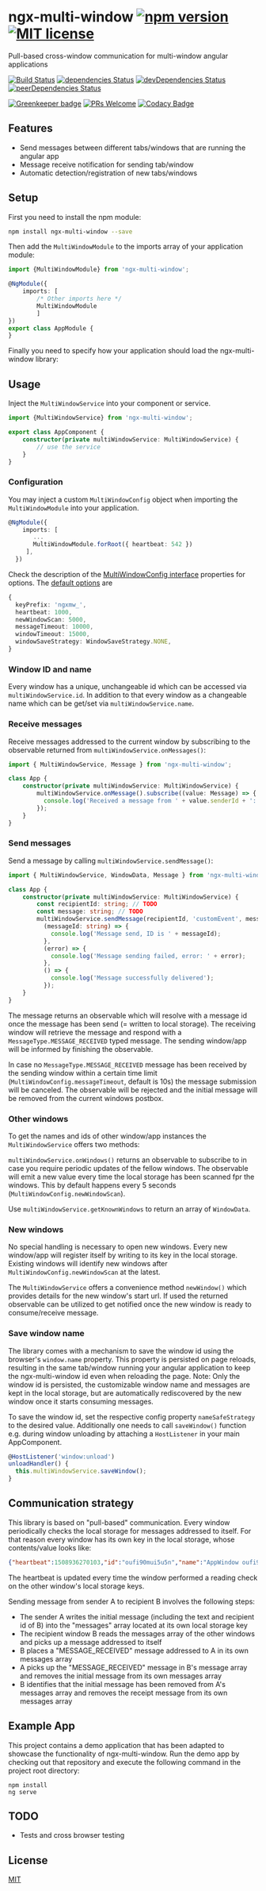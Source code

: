# ngx-multi-window [![npm version](https://img.shields.io/npm/v/ngx-multi-window.svg?style=flat)](https://www.npmjs.com/package/ngx-multi-window) [![MIT license](http://img.shields.io/badge/license-MIT-brightgreen.svg)](http://opensource.org/licenses/MIT)

Pull-based cross-window communication for multi-window angular applications

[![Build Status](https://travis-ci.org/Nolanus/ngx-multi-window.svg?branch=master)](https://travis-ci.org/Nolanus/ngx-multi-window)
[![dependencies Status](https://david-dm.org/Nolanus/ngx-multi-window/status.svg?path=projects/ngx-multi-window)](https://david-dm.org/Nolanus/ngx-multi-window?path=projects/ngx-multi-window)
[![devDependencies Status](https://david-dm.org/Nolanus/ngx-multi-window/dev-status.svg?path=projects/ngx-multi-window)](https://david-dm.org/Nolanus/ngx-multi-window?path=projects/ngx-multi-window&type=dev)
[![peerDependencies Status](https://david-dm.org/Nolanus/ngx-multi-window/peer-status.svg?path=projects/ngx-multi-window)](https://david-dm.org/Nolanus/ngx-multi-window?path=projects/ngx-multi-window&type=peer)

[![Greenkeeper badge](https://badges.greenkeeper.io/Nolanus/ngx-multi-window.svg)](https://greenkeeper.io/)
[![PRs Welcome](https://img.shields.io/badge/PRs-welcome-brightgreen.svg?style=flat)](http://makeapullrequest.com)
[![Codacy Badge](https://api.codacy.com/project/badge/Grade/b175dcd8585a42bdbdb9c1ee2a313b3b)](https://www.codacy.com/app/sebastian-fuss/ngx-multi-window?utm_source=github.com&amp;utm_medium=referral&amp;utm_content=Nolanus/ngx-multi-window&amp;utm_campaign=Badge_Grade)

## Features

- Send messages between different tabs/windows that are running the angular app
- Message receive notification for sending tab/window
- Automatic detection/registration of new tabs/windows

## Setup

First you need to install the npm module:
```sh
npm install ngx-multi-window --save
```

Then add the `MultiWindowModule` to the imports array of your application module:

```typescript
import {MultiWindowModule} from 'ngx-multi-window';

@NgModule({
    imports: [
        /* Other imports here */
        MultiWindowModule
        ]
})
export class AppModule {
}
```

Finally you need to specify how your application should load the ngx-multi-window library:

## Usage

Inject the `MultiWindowService` into your component or service.

```typescript
import {MultiWindowService} from 'ngx-multi-window';

export class AppComponent {
    constructor(private multiWindowService: MultiWindowService) {
        // use the service 
    }
}   
```

### Configuration

You may inject a custom `MultiWindowConfig` object when importing the `MultiWindowModule` into your application.

```typescript
@NgModule({
    imports: [
       ...
       MultiWindowModule.forRoot({ heartbeat: 542 })
     ],
  })
```

Check the description of the [MultiWindowConfig interface](https://github.com/Nolanus/ngx-multi-window/blob/master/projects/ngx-multi-window/src/lib/types/multi-window.config.ts) properties for options.
The [default options](https://github.com/Nolanus/ngx-multi-window/blob/master/projects/ngx-multi-window/src/lib/providers/config.provider.ts#L6) are
```typescript
{
  keyPrefix: 'ngxmw_',
  heartbeat: 1000,
  newWindowScan: 5000,
  messageTimeout: 10000,
  windowTimeout: 15000,
  windowSaveStrategy: WindowSaveStrategy.NONE,
}
```

### Window ID and name

Every window has a unique, unchangeable id which can be accessed via `multiWindowService.id`.
In addition to that every window as a changeable name which can be get/set 
via `multiWindowService.name`.

### Receive messages

Receive messages addressed to the current window by subscribing to the observable returned from
`multiWindowService.onMessages()`:

```typescript
import { MultiWindowService, Message } from 'ngx-multi-window';

class App {
    constructor(private multiWindowService: MultiWindowService) {
        multiWindowService.onMessage().subscribe((value: Message) => {
          console.log('Received a message from ' + value.senderId + ': ' + value.data);
        });
    } 
}
```

### Send messages

Send a message by calling `multiWindowService.sendMessage()`:

```typescript
import { MultiWindowService, WindowData, Message } from 'ngx-multi-window';

class App {
    constructor(private multiWindowService: MultiWindowService) {
        const recipientId: string; // TODO
        const message: string; // TODO
        multiWindowService.sendMessage(recipientId, 'customEvent', message).subscribe(
          (messageId: string) => {
            console.log('Message send, ID is ' + messageId);
          },
          (error) => {
            console.log('Message sending failed, error: ' + error);
          },
          () => {
            console.log('Message successfully delivered');
          });
    }
}
```
The message returns an observable which will resolve with a message id once the message has been send (= written to local storage).
The receiving window will retrieve the message and respond with a `MessageType.MESSAGE_RECEIVED` typed message. 
The sending window/app will be informed by finishing the observable.

In case no `MessageType.MESSAGE_RECEIVED` message has been received by the sending window 
within a certain time limit (`MultiWindowConfig.messageTimeout`, default is 10s) 
the message submission will be canceled. The observable will be rejected and the 
initial message will be removed from the current windows postbox. 

### Other windows

To get the names and ids of other window/app instances the `MultiWindowService` offers two methods:

`multiWindowService.onWindows()` returns an observable to subscribe to in case you require periodic updates of the 
fellow windows. The observable will emit a new value every time the local storage has been scanned fpr the windows. 
This by default happens every 5 seconds (`MultiWindowConfig.newWindowScan`).

Use `multiWindowService.getKnownWindows` to return an array of `WindowData`.

### New windows

No special handling is necessary to open new windows. Every new window/app will register itself 
by writing to its key in the local storage. Existing windows will identify new windows 
after `MultiWindowConfig.newWindowScan` at the latest.

The `MultiWindowService` offers a convenience method `newWindow()` which provides details for the 
new window's start url. If used the returned observable can be utilized to get notified 
once the new window is ready to consume/receive message. 

### Save window name

The library comes with a mechanism to save the window id using the browser's `window.name` property. This 
property is persisted on page reloads, resulting in the same tab/window running your angular application to keep 
the ngx-multi-window id even when reloading the page.
Note: Only the window id is persisted, the customizable window name and messages are kept in the local storage,
but are automatically rediscovered by the new window once it starts consuming messages.

To save the window id, set the respective config property `nameSafeStrategy` to the desired value. Additionally 
one needs to call `saveWindow()` function e.g. during window unloading by attaching a `HostListener` in your 
main AppComponent.

```typescript
@HostListener('window:unload')
unloadHandler() {
  this.multiWindowService.saveWindow();
}
```

## Communication strategy

This library is based on "pull-based" communication. Every window periodically checks the local storage for messages addressed to itself.
For that reason every window has its own key in the local storage, whose contents/value looks like:

```json
{"heartbeat":1508936270103,"id":"oufi90mui5u5n","name":"AppWindow oufi90mui5u5n","messages":[]}
```

The heartbeat is updated every time the window performed a reading check on the other window's local storage keys.

Sending message from sender A to recipient B involves the following steps:
- The sender A writes the initial message (including the text and recipient id of B) into the "messages" array located at its own local storage key
- The recipient window B reads the messages array of the other windows and picks up a message addressed to itself
- B places a "MESSAGE_RECEIVED" message addressed to A in its own messages array
- A picks up the "MESSAGE_RECEIVED" message in B's message array and removes the initial message from its own messages array
- B identifies that the initial message has been removed from A's messages array and removes the receipt message from its own messages array

## Example App

This project contains a demo application that has been adapted to showcase the functionality of ngx-multi-window. 
Run the demo app by checking out that repository and execute the following command in the project root directory:

 ```
npm install
ng serve
 ```
 
## TODO

- Tests and cross browser testing

## License

[MIT](LICENSE)
